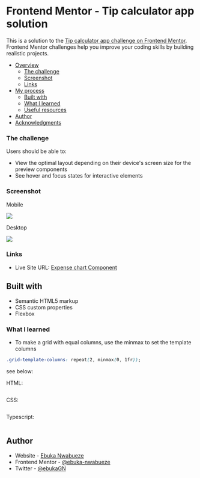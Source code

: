 # Frontend Mentor - Tip calculator app solution

This is a solution to the [Tip calculator app challenge on Frontend Mentor](https://www.frontendmentor.io/challenges/tip-calculator-app-ugJNGbJUX). Frontend Mentor challenges help you improve your coding skills by building realistic projects.

- [Overview](#overview)
  - [The challenge](#the-challenge)
  - [Screenshot](#screenshot)
  - [Links](#links)
- [My process](#my-process)
  - [Built with](#built-with)
  - [What I learned](#what-i-learned)
  - [Useful resources](#useful-resources)
- [Author](#author)
- [Acknowledgments](#acknowledgments)

### The challenge

Users should be able to:

- View the optimal layout depending on their device's screen size for the preview  components
- See hover and focus states for interactive elements


### Screenshot

Mobile

![](./public/design/expense-mobile.png)

Desktop

![](./public/design/expense-desktop.png)



### Links

- Live Site URL: [Expense chart Component](https://master--effulgent-daifuku-376ef4.netlify.app/)


## Built with

- Semantic HTML5 markup
- CSS custom properties
- Flexbox

### What I learned

- To make a grid with equal columns, use the minmax to set the template columns

```css
.grid-template-columns: repeat(2, minmax(0, 1fr));
```


see below:

HTML:
```html

```
CSS:
```css

```
Typescript:
```js

```

## Author

- Website - [Ebuka Nwabueze](https://www.ebukanwabueze.com)
- Frontend Mentor - [@ebuka-nwabueze](https://www.frontendmentor.io/profile/ebuka-nwabueze)
- Twitter - [@ebukaGN](https://www.twitter.com/ebukaGN)
